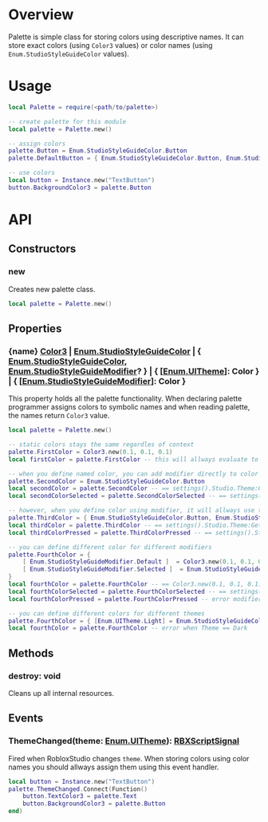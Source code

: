# Overview

Palette is simple class for storing colors using descriptive names. It can store exact colors (using `Color3` values) or color names (using `Enum.StudioStyleGuideColor` values).

# Usage

``` lua
local Palette = require(<path/to/palette>)

-- create palette for this module
local palette = Palette.new()

-- assign colors
palette.Button = Enum.StudioStyleGuideColor.Button
palette.DefaultButton = { Enum.StudioStyleGuideColor.Button, Enum.StudioStyleGuideModifier.Default }

-- use colors
local button = Instance.new("TextButton")
button.BackgroundColor3 = palette.Button
```
# API

## Constructors

### new

Creates new palette class.

``` lua
local palette = Palette.new()
```

## Properties

### {name} [Color3] | [Enum.StudioStyleGuideColor] | { [Enum.StudioStyleGuideColor], [Enum.StudioStyleGuideModifier]? } | { [[Enum.UITheme]]: Color } | { [[Enum.StudioStyleGuideModifier]]: Color }

This property holds all the palette functionality. When declaring palette programmer assigns colors to symbolic names and when reading palette, the names return ```Color3``` value.

``` lua
local palette = Palette.new()

-- static colors stays the same regardles of context
palette.FirstColor = Color3.new(0.1, 0.1, 0.1)
local firstColor = palette.FirstColor -- this will allways evaluate to Color3.new(0.1, 0.1, 0.1)

-- when you define named color, you can add modifier directly to color name
palette.SecondColor = Enum.StudioStyleGuideColor.Button
local secondColor = palette.SecondColor -- == settings().Studio.Theme:GetColor(Enum.StudioStyleGuideColor.Button)
local secondColorSelected = palette.SecondColorSelected -- == settings().Studio.Theme:GetColor(Enum.StudioStyleGuideColor.Button, Enum.StudioStyleGuideModifier.Selected)

-- however, when you define color using modifier, it will allways use this modifier
palette.ThirdColor = { Enum.StudioStyleGuideColor.Button, Enum.StudioStyleGuideModifier.Selected }
local thirdColor = palette.ThirdColor -- == settings().Studio.Theme:GetColor(Enum.StudioStyleGuideColor.Button, Enum.StudioStyleGuideModifier.Selected)
local thirdColorPressed = palette.ThirdColorPressed -- == settings().Studio.Theme:GetColor(Enum.StudioStyleGuideColor.Button, Enum.StudioStyleGuideModifier.Selected)

-- you can define different color for different modifiers
palette.FourthColor = {
    [ Enum.StudioStyleGuideModifier.Default ]  = Color3.new(0.1, 0.1, 0.1),
    [ Enum.StudioStyleGuideModifier.Selected ]  = Enum.StudioStyleGuideColor.Button,
}
local fourthColor = palette.FourthColor -- == Color3.new(0.1, 0.1, 0.1)
local fourthColorSelected = palette.FourthColorSelected -- == settings().Studio.Theme:GetColor(Enum.StudioStyleGuideColor.Button)
local fourthColorPressed = palette.FourthColorPressed -- error modifier Pressed not specified

-- you can define different colors for different themes
palette.FourthColor = { [Enum.UITheme.Light] = Enum.StudioStyleGuideColor.Button }
local fourthColor = palette.FourthColor -- error when Theme == Dark

```
## Methods

### destroy: void

Cleans up all internal resources.

## Events

### ThemeChanged(theme: [Enum.UITheme]): [RBXScriptSignal]

Fired when RobloxStudio changes `theme`. When storing colors using color names you should allways assign them using this event handler.

``` lua
local button = Instance.new("TextButton")
palette.ThemeChanged.Connect(Function()
    button.TextColor3 = palette.Text
    button.BackgroundColor3 = palette.Button
end)
```

[string]: https://create.roblox.com/docs/scripting/luau/strings
[Color3]: https://create.roblox.com/docs/reference/engine/datatypes/Color3
[RBXScriptSignal]: https://create.roblox.com/docs/reference/engine/datatypes/RBXScriptSignal
[Enum.UITheme]: https://create.roblox.com/docs/reference/engine/enums/UITheme
[Enum.StudioStyleGuideColor]: https://create.roblox.com/docs/reference/engine/enums/StudioStyleGuideColor
[Enum.StudioStyleGuideModifier]: https://create.roblox.com/docs/reference/engine/enums/StudioStyleGuideModifier
